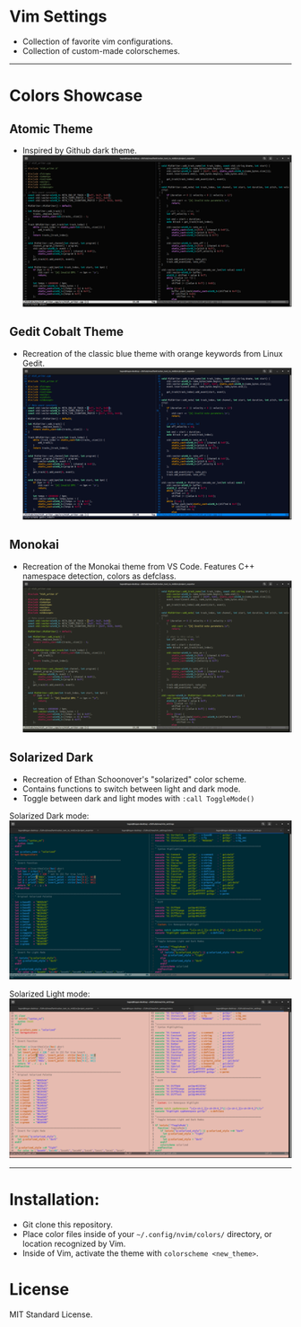 # Vim Settings
* Collection of favorite vim configurations.
* Collection of custom-made colorschemes.

--- 

# Colors Showcase
## Atomic Theme
* Inspired by Github dark theme.
![Screenshot](screenshots/example_atomic.png)

## Gedit Cobalt Theme
* Recreation of the classic blue theme with orange keywords from Linux Gedit.
![Screenshot](screenshots/example_cobalt.png)

## Monokai
* Recreation of the Monokai theme from VS Code. Features C++ namespace detection, colors as defclass.
![Screenshot](screenshots/example_monokai.png)

## Solarized Dark
* Recreation of Ethan Schoonover's "solarized" color scheme.
* Contains functions to switch between light and dark mode.
* Toggle between dark and light modes with `:call ToggleMode()`

Solarized Dark mode:
![Screenshot](screenshots/example_solarized_dark_vimscript.png)

Solarized Light mode:
![Screenshot](screenshots/example_solarized_light_vimscript.png)

---

# Installation:
* Git clone this repository.
* Place color files inside of your `~/.config/nvim/colors/` directory, or location recognized by Vim.
* Inside of Vim, activate the theme with `colorscheme <new_theme>`.

# License
MIT Standard License.

